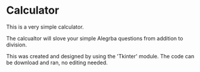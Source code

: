 # Calculator

This is a very simple calculator.

The calcualtor will slove your simple Alegrba questions from addition to division.

This was created and designed by using the 'Tkinter' module. The code can be download and ran, no editing needed.



